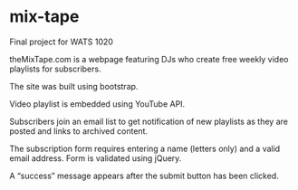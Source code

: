 # mix-tape
Final project for WATS 1020 

theMixTape.com is a webpage featuring DJs who create free weekly video playlists for subscribers. 

The site was built using bootstrap.

Video playlist is embedded using YouTube API.  

Subscribers join an email list to get notification of new playlists as they are posted and links to archived content. 

The subscription form requires entering a name (letters only) and a valid email address. Form is validated using jQuery. 

A “success” message appears after the submit button has been clicked.

